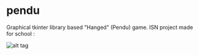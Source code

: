 # pendu
Graphical tkinter library based "Hanged" (Pendu) game.
ISN project made for school :

![alt tag](http://image.noelshack.com/fichiers/2017/02/1484517204-screenshot-from-2017-01-15-22-53-01.png)
